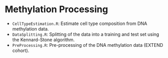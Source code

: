 # Methylation Processing
* `CellTypeEstimation.R`: Estimate cell type composition from DNA methylation data.
* `DataSplitting.R`: Splitting of the data into a training and test set using the Kennard-Stone algorithm.
* `PreProcessing.R`: Pre-processing of the DNA methylation data (EXTEND cohort).
